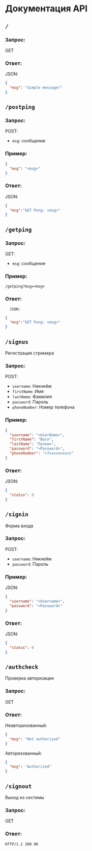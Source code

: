 # Документация API

## `/`

### Запрос:

GET

### Ответ:

JSON:

```json
{
  "msg": "Simple message!"
}
```

## `/postping`

### Запрос:

POST:
* ``msg``: сообщение

### Пример: 
```json
{
  "msg": "<msg>"
}
```

### Ответ:

JSON:

```json
{
  "msg":"GET Pong: <msg>"
}
```

## `/getping`

### Запрос:

GET:

* ``msg``: сообщение

### Пример: 
``/getping?msg=<msg>``

### Ответ:

      JSON:

```json
{
  "msg":"GET Pong: <msg>"
}
```

## `/signus`
Регистрация стримера

### Запрос:

POST:

* ``username``: Никнейм
* ``firstName``: Имя
* ``lastName``: Фамилия
* ``password``: Пароль
* ``phoneNumber``: Номер телефона

### Пример: 
```json
{
  "username": "<UserName>",
  "firstName": "Вася",
  "lastName": "Пупкин",
  "password": "<Password>",
  "phoneNumber": "+7xxxxxxxxxx"
}
```

### Ответ:

JSON:

```json
{
  "status": 0
}
```

## ``/signin``
Форма входа

### Запрос: 

POST: 

* ``username``: Никнейм
* ``password``: Пароль

### Пример: 

JSON:

```json
{
  "username": "<Username>",
  "password": "<Password>"
}
```

### Ответ: 

JSON: 

```json
{
  "status": 0
}
```

## ``/authcheck``
Проверка авторизации

### Запрос: 

GET

### Ответ: 

Неавторизованный:
```json
{
  "msg": "Not authorized"
}
```

Авторизованный:
```json
{
  "msg": "Authorized"
}
```

## ``/signout``
Выход из системы

### Запрос: 

GET

### Ответ: 

```
HTTP/1.1 200 OK
```